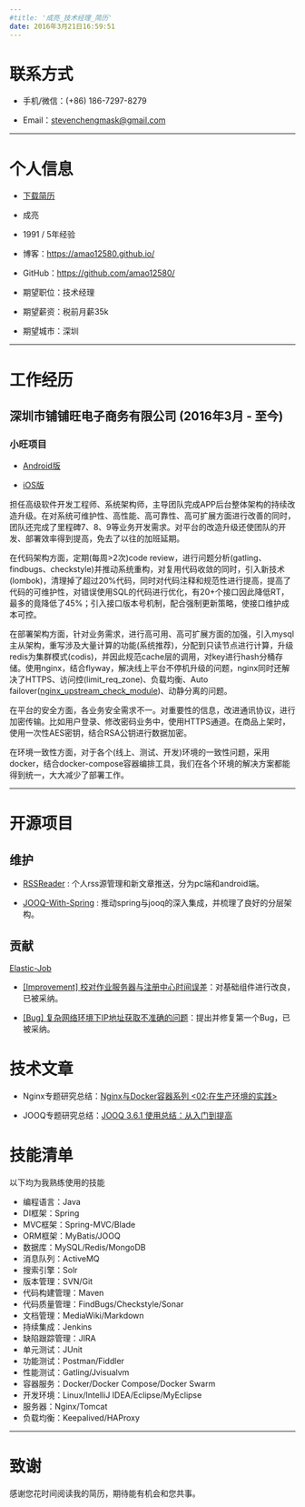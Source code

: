 ```yaml
---
#title: '成亮_技术经理_简历'
date: 2016年3月21日16:59:51
---
```


# 联系方式

- 手机/微信：(+86) 186-7297-8279

- Email：<stevenchengmask@gmail.com>

---

# 个人信息


 - <a target="_blank" href="http://amao12580.github.io/file/成亮_技术经理_简历.pdf">下载简历</a>

 - 成亮

 - 1991 / 5年经验

 - 博客：<a target="_blank" href="https://amao12580.github.io/">https://amao12580.github.io/</a>

 - GitHub：<a target="_blank" href="https://github.com/amao12580/">https://github.com/amao12580/</a>

 - 期望职位：技术经理

 - 期望薪资：税前月薪35k

 - 期望城市：深圳

---

# 工作经历

## 深圳市铺铺旺电子商务有限公司 (2016年3月 - 至今)

### 小旺项目

* <a target="_blank" href="http://android.myapp.com/myapp/detail.htm?apkName=com.xw.customer">Android版</a>

* <a target="_blank" href="https://itunes.apple.com/cn/app/pu-pu-wang-xin-ban/id1063622628?mt=8">iOS版</a>


担任高级软件开发工程师、系统架构师，主导团队完成APP后台整体架构的持续改造升级。在对系统可维护性、高性能、高可靠性、高可扩展方面进行改善的同时，团队还完成了里程碑7、8、9等业务开发需求。对平台的改造升级还使团队的开发、部署效率得到提高，免去了以往的加班延期。

在代码架构方面，定期(每周>2次)code review，进行问题分析(gatling、findbugs、checkstyle)并推动系统重构，对复用代码收敛的同时，引入新技术(lombok)，清理掉了超过20%代码，同时对代码注释和规范性进行提高，提高了代码的可维护性，对错误使用SQL的代码进行优化，有20+个接口因此降低RT，最多的竟降低了45%；引入接口版本号机制，配合强制更新策略，使接口维护成本可控。

在部署架构方面，针对业务需求，进行高可用、高可扩展方面的加强，引入mysql主从架构，重写涉及大量计算的功能(系统推荐)，分配到只读节点进行计算，升级redis为集群模式(codis)，并因此规范cache层的调用，对key进行hash分桶存储。使用nginx，结合flyway，解决线上平台不停机升级的问题，nginx同时还解决了HTTPS、访问控(limit\_req\_zone)、负载均衡、Auto failover(<a target="_blank" href="http://amao12580.github.io/post/2016/04/Nginx-with-docker-part-two/#可扩展">nginx\_upstream\_check\_module</a>)、动静分离的问题。

在平台的安全方面，各业务安全需求不一。对重要性的信息，改进通讯协议，进行加密传输。比如用户登录、修改密码业务中，使用HTTPS通道。在商品上架时，使用一次性AES密钥，结合RSA公钥进行数据加密。

在环境一致性方面，对于各个(线上、测试、开发)环境的一致性问题，采用docker，结合docker-compose容器编排工具，我们在各个环境的解决方案都能得到统一，大大减少了部署工作。

---

# 开源项目

## 维护
- <a target="_blank" href="https://github.com/amao12580/RSSReader">RSSReader</a> : 个人rss源管理和新文章推送，分为pc端和android端。

- <a target="_blank" href="https://github.com/amao12580/JOOQ-With-Spring">JOOQ-With-Spring</a> : 推动spring与jooq的深入集成，并梳理了良好的分层架构。

## 贡献

<a target="_blank" href="https://github.com/dangdangdotcom/elastic-job/blob/master/README.md">Elastic-Job</a>

- <a target="_blank" href="https://github.com/dangdangdotcom/elastic-job/issues/6">[Improvement] 校对作业服务器与注册中心时间误差</a>：对基础组件进行改良，已被采纳。

- <a target="_blank" href="https://github.com/dangdangdotcom/elastic-job/issues/1">[Bug] 复杂网络环境下IP地址获取不准确的问题</a>：提出并修复第一个Bug，已被采纳。

# 技术文章

- Nginx专题研究总结：<a target="_blank" href="http://amao12580.github.io/post/2016/04/Nginx-with-docker-part-two/">Nginx与Docker容器系列 <02:在生产环境的实践></a>

- JOOQ专题研究总结：<a target="_blank" href="http://amao12580.github.io/post/2016/04/JOOQ-from-entry-to-improve/">JOOQ 3.6.1 使用总结：从入门到提高</a>

# 技能清单


以下均为我熟练使用的技能

- 编程语言：Java
- DI框架：Spring
- MVC框架：Spring-MVC/Blade
- ORM框架：MyBatis/JOOQ
- 数据库：MySQL/Redis/MongoDB
- 消息队列：ActiveMQ
- 搜索引擎：Solr
- 版本管理：SVN/Git
- 代码构建管理：Maven
- 代码质量管理：FindBugs/Checkstyle/Sonar
- 文档管理：MediaWiki/Markdown
- 持续集成：Jenkins
- 缺陷跟踪管理：JIRA
- 单元测试：JUnit
- 功能测试：Postman/Fiddler
- 性能测试：Gatling/Jvisualvm
- 容器服务：Docker/Docker Compose/Docker Swarm
- 开发环境：Linux/IntelliJ IDEA/Eclipse/MyEclipse
- 服务器：Nginx/Tomcat
- 负载均衡：Keepalived/HAProxy

---

# 致谢
感谢您花时间阅读我的简历，期待能有机会和您共事。

